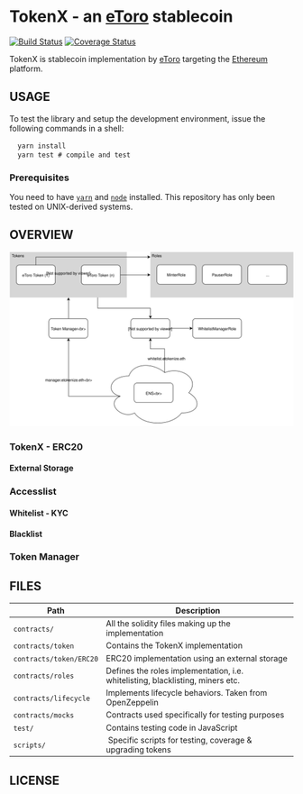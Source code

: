 # TokenX - an [eToro](https://www.etoro.com/) stablecoin
[![Build Status](https://circleci.com/gh/eTokenize/TokenX.svg?style=shield&circle-token=797dc9ae3f839ac4fc5d5edad6c993ae9faa3943&maxAge=0)](https://circleci.com/gh/eTokenize/TokenX) [![Coverage Status](https://coveralls.io/repos/github/eTokenize/TokenX/badge.svg?t=un8yQ7&maxAge=0)](https://coveralls.io/github/eTokenize/TokenX)

TokenX is stablecoin implementation by [eToro](https://www.etoro.com/) targeting the [Ethereum](https://www.ethereum.org/) platform.

## USAGE
To test the library and setup the development environment, issue the following commands in a shell:
```shell
  yarn install
  yarn test # compile and test
```

### Prerequisites
You need to have [`yarn`](https://yarnpkg.com/) and [`node`](https://nodejs.org/) installed.
This repository has only been tested on UNIX-derived systems.

## OVERVIEW
![overview](docs/images/contracts_overview.svg)

### TokenX - ERC20
#### External Storage

### Accesslist
#### Whitelist - KYC
#### Blacklist

### Token Manager

## FILES
Path | Description
------------- | -------------
`contracts/` | All the solidity files making up the implementation
`contracts/token` | Contains the TokenX implementation
`contracts/token/ERC20` | ERC20 implementation using an external storage
`contracts/roles` | Defines the roles implementation, i.e. whitelisting, blacklisting, miners etc.
`contracts/lifecycle` | Implements lifecycle behaviors. Taken from OpenZeppelin
`contracts/mocks` | Contracts used specifically for testing purposes
`test/`  | Contains testing code in JavaScript
`scripts/` | Specific scripts for testing, coverage & upgrading tokens

## LICENSE